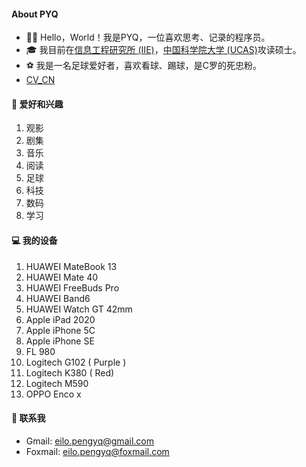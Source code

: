 #### **About PYQ**

- 👋🏼 Hello，World！我是PYQ，一位喜欢思考、记录的程序员。
- 🎓 我目前在[信息工程研究所 (IIE)](http://www.iie.ac.cn/)，[中国科学院大学 (UCAS)](https://www.ucas.ac.cn/)攻读硕士。
- ⚽ 我是一名足球爱好者，喜欢看球、踢球，是C罗的死忠粉。
- [CV_CN](https://github.com/peng-yq/peng-yq.github.io/raw/main/pdf/CV_CN.pdf)

#### **🚀 爱好和兴趣**

1. 观影
2. 剧集
3. 音乐
4. 阅读
5. 足球
6. 科技
7. 数码
8. 学习

#### **💻 我的设备**

1. HUAWEI  MateBook 13
2. HUAWEI  Mate 40
3. HUAWEI  FreeBuds Pro
4. HUAWEI  Band6
5. HUAWEI  Watch GT 42mm
6. Apple  iPad 2020
7. Apple iPhone 5C
8. Apple iPhone SE
9. FL  980
10. Logitech  G102 ( Purple )
11. Logitech  K380 ( Red)
12. Logitech  M590
13. OPPO Enco x

#### **💌 联系我**

- Gmail: [eilo.pengyq@gmail.com](mailto:eilo.pengyq@gmail.com)
- Foxmail: [eilo.pengyq@foxmail.com](mailto:eilo.pengyq@foxmail.com)

